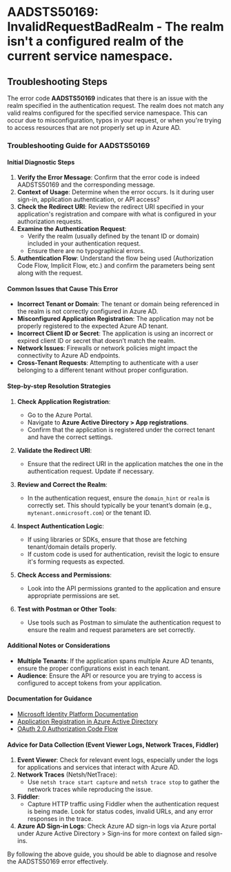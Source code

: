 # AADSTS50169: InvalidRequestBadRealm - The realm isn't a configured realm of the current service namespace.


## Troubleshooting Steps
The error code **AADSTS50169** indicates that there is an issue with the realm specified in the authentication request. The realm does not match any valid realms configured for the specified service namespace. This can occur due to misconfiguration, typos in your request, or when you're trying to access resources that are not properly set up in Azure AD.

### Troubleshooting Guide for AADSTS50169

#### Initial Diagnostic Steps
1. **Verify the Error Message**: Confirm that the error code is indeed AADSTS50169 and the corresponding message.
2. **Context of Usage**: Determine when the error occurs. Is it during user sign-in, application authentication, or API access?
3. **Check the Redirect URI**: Review the redirect URI specified in your application's registration and compare with what is configured in your authorization requests.
4. **Examine the Authentication Request**:
   - Verify the realm (usually defined by the tenant ID or domain) included in your authentication request.
   - Ensure there are no typographical errors.
5. **Authentication Flow**: Understand the flow being used (Authorization Code Flow, Implicit Flow, etc.) and confirm the parameters being sent along with the request.

#### Common Issues that Cause This Error
- **Incorrect Tenant or Domain**: The tenant or domain being referenced in the realm is not correctly configured in Azure AD.
- **Misconfigured Application Registration**: The application may not be properly registered to the expected Azure AD tenant.
- **Incorrect Client ID or Secret**: The application is using an incorrect or expired client ID or secret that doesn’t match the realm.
- **Network Issues**: Firewalls or network policies might impact the connectivity to Azure AD endpoints.
- **Cross-Tenant Requests**: Attempting to authenticate with a user belonging to a different tenant without proper configuration.

#### Step-by-step Resolution Strategies
1. **Check Application Registration**:
   - Go to the Azure Portal.
   - Navigate to **Azure Active Directory > App registrations**.
   - Confirm that the application is registered under the correct tenant and have the correct settings.

2. **Validate the Redirect URI**:
   - Ensure that the redirect URI in the application matches the one in the authentication request. Update if necessary.

3. **Review and Correct the Realm**:
   - In the authentication request, ensure the `domain_hint` or `realm` is correctly set. This should typically be your tenant’s domain (e.g., `mytenant.onmicrosoft.com`) or the tenant ID.

4. **Inspect Authentication Logic**:
   - If using libraries or SDKs, ensure that those are fetching tenant/domain details properly.
   - If custom code is used for authentication, revisit the logic to ensure it's forming requests as expected.

5. **Check Access and Permissions**:
   - Look into the API permissions granted to the application and ensure appropriate permissions are set.

6. **Test with Postman or Other Tools**:
   - Use tools such as Postman to simulate the authentication request to ensure the realm and request parameters are set correctly.

#### Additional Notes or Considerations
- **Multiple Tenants**: If the application spans multiple Azure AD tenants, ensure the proper configurations exist in each tenant.
- **Audience**: Ensure the API or resource you are trying to access is configured to accept tokens from your application.

#### Documentation for Guidance
- [Microsoft Identity Platform Documentation](https://docs.microsoft.com/en-us/azure/active-directory/develop/)
- [Application Registration in Azure Active Directory](https://docs.microsoft.com/en-us/azure/active-directory/develop/quickstart-register-app)
- [OAuth 2.0 Authorization Code Flow](https://docs.microsoft.com/en-us/azure/active-directory/develop/v2-oauth-auth-code-flow)

#### Advice for Data Collection (Event Viewer Logs, Network Traces, Fiddler)
1. **Event Viewer**: Check for relevant event logs, especially under the logs for applications and services that interact with Azure AD.
2. **Network Traces** (Netsh/NetTrace):
   - Use `netsh trace start capture` and `netsh trace stop` to gather the network traces while reproducing the issue.
3. **Fiddler**:
   - Capture HTTP traffic using Fiddler when the authentication request is being made. Look for status codes, invalid URLs, and any error responses in the trace.
4. **Azure AD Sign-in Logs**: Check Azure AD sign-in logs via Azure portal under Azure Active Directory > Sign-ins for more context on failed sign-ins.

By following the above guide, you should be able to diagnose and resolve the AADSTS50169 error effectively.
